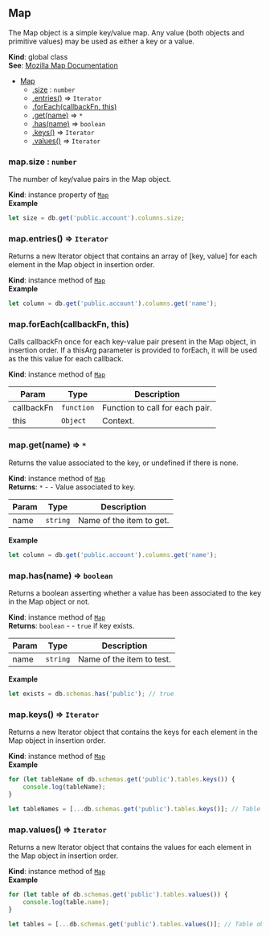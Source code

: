<a name="Map"></a>
## Map
The Map object is a simple key/value map. Any value (both objects and primitive values) may be used as either a key
or a value.

**Kind**: global class  
**See**: [Mozilla Map Documentation](https://developer.mozilla.org/en/docs/Web/JavaScript/Reference/Global_Objects/Map)  

* [Map](#Map)
    * [.size](#Map+size) : <code>number</code>
    * [.entries()](#Map+entries) ⇒ <code>Iterator</code>
    * [.forEach(callbackFn, this)](#Map+forEach)
    * [.get(name)](#Map+get) ⇒ <code>\*</code>
    * [.has(name)](#Map+has) ⇒ <code>boolean</code>
    * [.keys()](#Map+keys) ⇒ <code>Iterator</code>
    * [.values()](#Map+values) ⇒ <code>Iterator</code>

<a name="Map+size"></a>
### map.size : <code>number</code>
The number of key/value pairs in the Map object.

**Kind**: instance property of <code>[Map](#Map)</code>  
**Example**  
```js
let size = db.get('public.account').columns.size;
```
<a name="Map+entries"></a>
### map.entries() ⇒ <code>Iterator</code>
Returns a new Iterator object that contains an array of [key, value] for each element in the Map object in insertion order.

**Kind**: instance method of <code>[Map](#Map)</code>  
**Example**  
```js
let column = db.get('public.account').columns.get('name');
```
<a name="Map+forEach"></a>
### map.forEach(callbackFn, this)
Calls callbackFn once for each key-value pair present in the Map object, in insertion order.
If a thisArg parameter is provided to forEach, it will be used as the this value for each callback.

**Kind**: instance method of <code>[Map](#Map)</code>  

| Param | Type | Description |
| --- | --- | --- |
| callbackFn | <code>function</code> | Function to call for each pair. |
| this | <code>Object</code> | Context. |

<a name="Map+get"></a>
### map.get(name) ⇒ <code>\*</code>
Returns the value associated to the key, or undefined if there is none.

**Kind**: instance method of <code>[Map](#Map)</code>  
**Returns**: <code>\*</code> - - Value associated to key.  

| Param | Type | Description |
| --- | --- | --- |
| name | <code>string</code> | Name of the item to get. |

**Example**  
```js
let column = db.get('public.account').columns.get('name');
```
<a name="Map+has"></a>
### map.has(name) ⇒ <code>boolean</code>
Returns a boolean asserting whether a value has been associated to the key in the Map object or not.

**Kind**: instance method of <code>[Map](#Map)</code>  
**Returns**: <code>boolean</code> - - `true` if key exists.  

| Param | Type | Description |
| --- | --- | --- |
| name | <code>string</code> | Name of the item to test. |

**Example**  
```js
let exists = db.schemas.has('public'); // true
```
<a name="Map+keys"></a>
### map.keys() ⇒ <code>Iterator</code>
Returns a new Iterator object that contains the keys for each element in the Map object in insertion order.

**Kind**: instance method of <code>[Map](#Map)</code>  
**Example**  
```js
for (let tableName of db.schemas.get('public').tables.keys()) {
    console.log(tableName);
}

let tableNames = [...db.schemas.get('public').tables.keys()]; // Table names as an array.
```
<a name="Map+values"></a>
### map.values() ⇒ <code>Iterator</code>
Returns a new Iterator object that contains the values for each element in the Map object in insertion order.

**Kind**: instance method of <code>[Map](#Map)</code>  
**Example**  
```js
for (let table of db.schemas.get('public').tables.values()) {
    console.log(table.name);
}

let tables = [...db.schemas.get('public').tables.values()]; // Table objects as an array.
```
